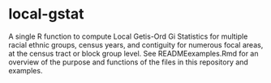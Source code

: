 # local-gstat
A single R function to compute Local Getis-Ord Gi Statistics for multiple racial ethnic groups, census years, and contiguity for numerous focal areas, at the census tract or block group level.
See READMEexamples.Rmd for an overview of the purpose and functions of the files in this repository and examples.
